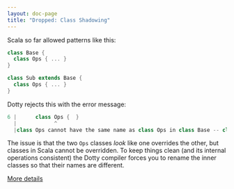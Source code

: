 ```yaml
---
layout: doc-page
title: "Dropped: Class Shadowing"
---
```


Scala so far allowed patterns like this:
```scala
class Base {
  class Ops { ... }
}

class Sub extends Base {
  class Ops { ... }
}
```
Dotty rejects this with the error message:
```scala
6 |      class Ops {  }
  |            ^
  |class Ops cannot have the same name as class Ops in class Base -- class definitions cannot be overridden
```
The issue is that the two `Ops` classes _look_ like one overrides the
other, but classes in Scala cannot be overridden. To keep things clean
(and its internal operations consistent) the Dotty compiler forces you
to rename the inner classes so that their names are different.

[More details](./class-shadowing-spec.md)
